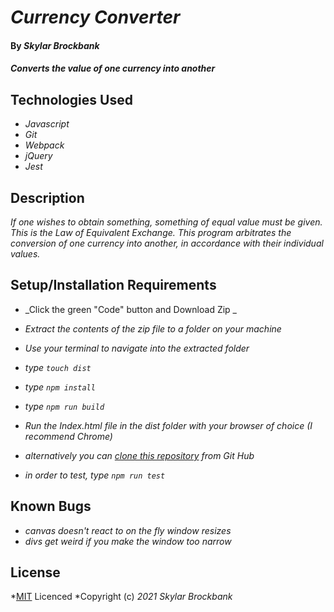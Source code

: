 # _Currency Converter_

#### By _**Skylar Brockbank**_

#### _Converts the value of one currency into another_

## Technologies Used

* _Javascript_
* _Git_
* _Webpack_
* _jQuery_
* _Jest_


## Description

_If one wishes to obtain something, something of equal value must be given. This is the Law of Equivalent Exchange. This program arbitrates the conversion of one currency into another, in accordance with their individual values._

## Setup/Installation Requirements

* _Click the green "Code" button and Download Zip _
* _Extract the contents of the zip file to a folder on your machine_
* _Use your terminal to navigate into the extracted folder_
* _type ```touch dist```_
* _type ```npm install```_
* _type ```npm run build```_
* _Run the Index.html file in the dist folder with your browser of choice (I recommend Chrome)_

* _alternatively you can [clone this repository](https://www.learnhowtoprogram.com/introduction-to-programming/git-html-and-css/practice-github-remote-repositories) from Git Hub_

* _in order to test, type ```npm run test```_


## Known Bugs

* _canvas doesn't react to on the fly window resizes_
* _divs get weird if you make the window too narrow_

## License

*[MIT](https://opensource.org/licenses/MIT) Licenced
*Copyright (c) _2021_  _Skylar Brockbank_